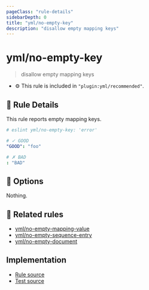 ```yaml
---
pageClass: "rule-details"
sidebarDepth: 0
title: "yml/no-empty-key"
description: "disallow empty mapping keys"
---
```

# yml/no-empty-key

> disallow empty mapping keys

- :gear: This rule is included in `"plugin:yml/recommended"`.

## :book: Rule Details

This rule reports empty mapping keys.

<eslint-code-block>

<!-- eslint-skip -->

```yaml
# eslint yml/no-empty-key: 'error'

# ✓ GOOD
"GOOD": "foo"

# ✗ BAD
: "BAD"
```

</eslint-code-block>

## :wrench: Options

Nothing.

## :couple: Related rules

- [yml/no-empty-mapping-value]
- [yml/no-empty-sequence-entry]
- [yml/no-empty-document]

[yml/no-empty-mapping-value]: ./no-empty-mapping-value.md
[yml/no-empty-sequence-entry]: ./no-empty-sequence-entry.md
[yml/no-empty-document]: ./no-empty-document.md

## Implementation

- [Rule source](https://github.com/ota-meshi/eslint-plugin-yml/blob/master/src/rules/no-empty-key.ts)
- [Test source](https://github.com/ota-meshi/eslint-plugin-yml/blob/master/tests/src/rules/no-empty-key.js)
